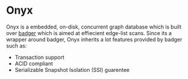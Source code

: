 # Onyx
Onyx is a embedded, on-disk, concurrent graph database which is built over [badger](https://github.com/dgraph-io/badger) which is aimed at effiecient edge-list scans. Since its a wrapper around badger, Onyx inherits a lot features provided by badger such as:
- Transaction support
- ACID compliant
- Serializable Snapshot Isolation (SSI) guarentee
